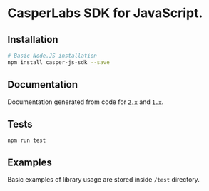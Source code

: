 # CasperLabs SDK for JavaScript.

## Installation

```bash
# Basic Node.JS installation
npm install casper-js-sdk --save
```

## Documentation

Documentation generated from code for [`2.x`](https://casper-ecosystem.github.io/casper-js-sdk/latest) and [`1.x`](https://casper-ecosystem.github.io/casper-js-sdk/legacy/).

## Tests

```
npm run test
```

## Examples

Basic examples of library usage are stored inside `/test` directory.
